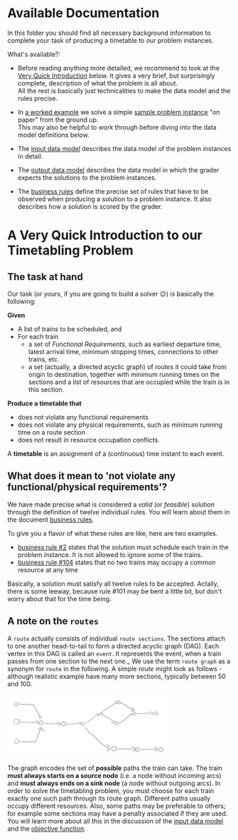 # Available Documentation
In this folder you should find all necessary background information to complete your task of producing a timetable to our problem instances.

What's available?:

* Before reading anything more detailed, we recommend to look at the [Very Quick Introduction](#a-very-quick-introduction-to-our-timetabling-problem) below. It gives a very brief, but surprisingly complete, description of what the problem is all about. <br>All the rest is basically just technicalities to make the data model and the rules precise.

* In [a worked example](documentation/a_worked_example.md) we solve a simple [sample problem instance](sample_files/sample_scenario.json) "on paper" from the ground up. <br>
This may also be helpful to work through before diving into the data model definitions below.

* The [input data model](documentation/input_data_model.md) describes the data model of the problem instances in detail.
* The [output data model](documentation/output_data_model.md) describes the data model in which the grader expects the solutions to the problem instances.

* The [business rules](documentation/business_rules.md) define the precise set of rules that have to be observed when producing a solution to a problem instance. It also describes how a solution is scored by the grader.


# A Very Quick Introduction to our Timetabling Problem

## The task at hand
Our task (or yours, if you are going to build a solver :wink:) is basically the following:

**Given**
* A list of trains to be scheduled, and
* For each train
    - a set of _Functional Requirements_, such as earliest departure time, latest arrival time, minimum stopping times, connections to other trains, etc.
    - a set (actually, a directed acyclic graph) of _routes_ it could take from origin to destination, together with minimum running times on the sections and a list of resources that are occupied while the train is in this section.

**Produce a timetable that**
-	does not violate any functional requirements
-	does not violate any physical requirements, such as minimum running time on a route section
-	does not result in resource occupation conflicts.

A **timetable** is an assignment of a (continuous) time instant to each event.

## What does it mean to 'not violate any functional/physical requirements'?
We have made precise what is considered a _valid_ (or _feasible_) solution through the definition of twelve individual rules. You will learn about them in the document [business rules](documentation/business_rules.md).

To give you a flavor of what these rules are like, here are two examples.

* [business rule #2](documentation/business_rules.md#concistency-rules) states that the solution must schedule each train in the problem instance. It is not allowed to ignore some of the trains.
* [business rule #104](documentation/business_rules.md#planning-rules) states that no two trains may occupy a common resource at any time

Basically, a solution must satisfy all twelve rules to be accepted. Actally, there is some leeway, because rule #101 may be bent a little bit, but don't worry about that for the time being.

## A note on the `routes`

A `route` actually consists of individual `route sections`. The sections attach to one another head-to-tail to form a directed acyclic graph (DAG). Each vertex in this DAG is called an `event`. It represents the event, when a train passes from one section to the next one._ We use the term `route graph` as a synonym for `route` in the following. A simple _route_ might look as follows - although realistic example have many more sections, typically between 50 and 100. 

![](documentation/img/route_graph_naked.png)

The graph encodes the set of **possible** paths the train can take. The train __must always starts on a source node__ (i.e. a node without incoming arcs) and __must always ends on a sink node__ (a node without outgoing arcs). In order to solve the timetabling problem, you must choose for each train exactly one such path through its route graph. Different paths usually occupy different resources. Also, some paths may be preferable to others; for example some sections may have a penalty associated if they are used. You will learn more about all this in the discussion of the [input data model](documentation/input_data_model.md) and the [objective function](documentation/business_rules.md#objective-function).